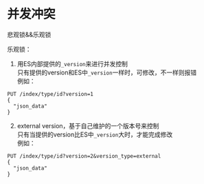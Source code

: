 # 并发冲突

悲观锁&&乐观锁

乐观锁：
1. 用ES内部提供的`_version`来进行并发控制<br>
  只有提供的version和ES中`_version`一样时，可修改，不一样则报错<br>
  例如：
  ```
  PUT /index/type/id?version=1
  {
    "json_data"
  }
  ```
2. external version，基于自己维护的一个版本号来控制<br>
  只有当提供的version比ES中`_version`大时，才能完成修改<br>
  例如：
  ```
  PUT /index/type/id?version=2&version_type=external
  {
    "json_data"
  }
  ```
